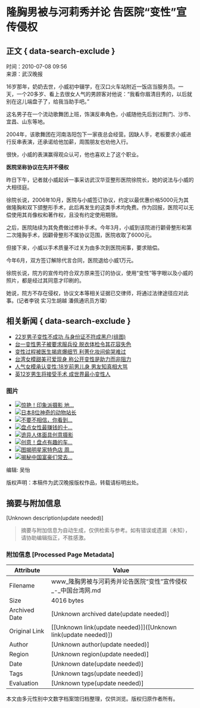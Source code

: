 # 隆胸男被与河莉秀并论 告医院“变性”宣传侵权

## 正文 { data-search-exclude }


时间：2010-07-08 09:56  
来源：武汉晚报

16岁那年，奶奶去世，小威初中辍学，在汉口火车站附近一饭店当服务员。一天，一个20多岁、看上去很女人气的男顾客对他说：“我看你眉清目秀的，以后就别在这儿端盘子了，给我当助手吧。”

这名男子在一个流动歌舞团上班，饰演反串角色，小威随他先后到过荆门、沙市、宜昌、山东等地。

2004年，该歌舞团在河南洛阳包下一家夜总会经营。因缺人手，老板要求小威进行反串表演，还承诺给他加薪，周围朋友也劝他入行。

很快，小威的表演赢得观众认可，他也喜欢上了这个职业。

**医院坚称协议在先并不侵权**

昨日下午，记者就小威起诉一事采访武汉华亚整形医院徐院长，她的说法与小威的大相径庭。

徐院长说，2006年10月，医院与小威签订协议，约定以最优惠价格5000元为其做隆胸和双下颌整形手术，此后再发生的这类手术均免费。作为回报，医院可以无偿使用其肖像权和著作权，且没有约定使用期限。

之后，医院陆续为其免费做过修补手术。今年3月，小威到该院进行颧骨整形和第二次隆胸手术，因颧骨整形不属协议范围，医院收取了6000元。

但接下来，小威以手术质量不过关为由多次到医院闹事，要求赔偿。

今年6月，双方签订解除代言合同，医院退给小威1万元。

徐院长说，院方的宣传均符合双方原来签订的协议，使用“变性”等字眼以及小威的照片，都是经过其同意才印刷的。

她说，院方不存在侵权，协议文本等相关证据已交律师，将通过法律途径应对此事。(记者李锐 实习生胡越 潘佩通讯员方璨）

## 相关新闻 { data-search-exclude }

- [22岁男子变性不成功 与身份证不符成黑户(组图)](../201006/t20100630_1434056.htm)
- [台一变性男子被要求服兵役 脱衣体检令其花容失色](../../../../taiwan/tw_SocialNews/201006/t20100606_1400967.htm)
- [变性过程被医生揭底爆细节 利菁化妆间偷哭难过](../../../../taiwan/tw_EntertainmentNews/201001/t20100128_1239203.htm)
- [台湾女模甜美可爱现身 称公开变性是助力而非阻力](../../../../taiwan/tw_EntertainmentNews/201001/t20100128_1239177.htm)
- [人气女模承认变性:18岁前男儿身 男友知真相大骂](../../../../taiwan/tw_EntertainmentNews/201001/t20100122_1232628.htm)
- [英12岁男生将接受手术 成世界最小变性人](../../../qwqs/200909/t20090921_1003995.htm)

### 图片

- ![](../../../../tp/jctp/201105/W020110520386580259693.jpg)[惊艳！印象派摄影 地...](../../../../tp/jctp/201105/t20110520_1863979.htm)
- ![](../../../../tp/jctp/201105/W020110520384253084789.jpg)[日本8位神奇的动物站长](../../../../tp/jctp/201105/t20110520_1863969.htm)
- ![](../../../../tp/jctp/201105/W020110519325238524057.jpg)[不要不相信，你看到...](../../../../tp/jctp/201105/t20110519_1862075.htm)
- ![](../../../../tp/jctp/201105/W020110519326356571133.jpg)[盘点女性最赚钱的十...](../../../../tp/jctp/201105/t20110519_1862072.htm)
- ![](../../../../tp/jctp/201105/W020110519326691893212.jpg)[诡异人体面具创意摄影](../../../../tp/jctp/201105/t20110519_1862071.htm)
- ![](../../../../tp/jctp/201105/W020110519326864114353.jpg)[创意！盘点有趣的车...](../../../../tp/jctp/201105/t20110519_1862069.htm)
- ![](../../../../tp/jctp/201105/W020110519327087868104.jpg)[图揭明星家特色店 周...](../../../../tp/jctp/201105/t20110519_1862066.htm)
- ![](../../../../tp/jctp/201105/W020110518492707185296.jpg)[揭秘中国富豪们常去...](../../../../tp/jctp/201105/t20110518_1861287.htm)

编辑: 吴怡

版权声明：本稿件为武汉晚报版权作品，转载请标明出处。
<!-- tcd_original_link http://www.taiwan.cn/xwzx/dl/shh/201007/t20100708_1445331_1.htm -->


## 摘要与附加信息

<!-- tcd_abstract -->
[Unknown description(update needed)]
<!-- tcd_abstract_end -->

> 摘要与附加信息为自动生成，仅供检索与参考。如有错误或遗漏（未知），请协助编辑指正，不胜感激。

### 附加信息 [Processed Page Metadata]

| Attribute       | Value                                  |
|-----------------|----------------------------------------|
| Filename        | www_隆胸男被与河莉秀并论告医院“变性”宣传侵权_-_中国台湾网.md                             |
| Size            | 4016 bytes                           |
| Archived Date   | [Unknown archived date(update needed)]                             |
| Original Link   | [[Unknown link(update needed)]]([Unknown link(update needed)])                       |
| Author          | [Unknown author(update needed)]                               |
| Region          | [Unknown region(update needed)]                               |
| Date            | [Unknown date(update needed)]                                 |
| Tags            | [Unknown tags(update needed)]                                 |
| Evaluation            | [Unknown type(update needed)]                                 |
<!-- tcd_table_end -->

本文由多元性别中文数字档案馆归档整理，仅供浏览。版权归原作者所有。
